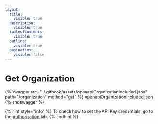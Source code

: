 ```yaml
---
layout:
  title:
    visible: true
  description:
    visible: true
  tableOfContents:
    visible: true
  outline:
    visible: true
  pagination:
    visible: false
---
```


# Get Organization

{% swagger src="../.gitbook/assets/openapiOrganizationIncluded.json" path="/organization" method="get" %}
[openapiOrganizationIncluded.json](../.gitbook/assets/openapiOrganizationIncluded.json)
{% endswagger %}



{% hint style="info" %}
To check how to set the API Key credentials, go to the [Authorization ](authorization.md)tab.
{% endhint %}
